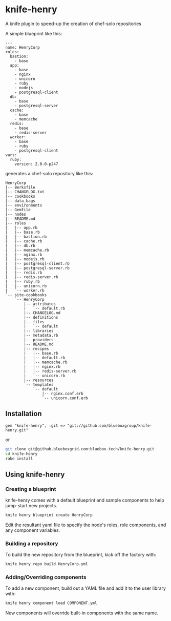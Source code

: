 # knife-henry

A knife plugin to speed-up the creation of chef-solo repositories

A simple blueprint like this:

```text
--- 
name: HenryCorp
roles:
  bastion:
    - base 
  app:
    - base
    - nginx
    - unicorn
    - ruby
    - nodejs
    - postgresql-client
  db:
    - base
    - postgresql-server
  cache:
    - base
    - memcache
  redis:
    - base
    - redis-server
  worker:
    - base
    - ruby
    - postgresql-client
vars:
  ruby:
    version: 2.0.0-p247
```

generates a chef-solo repository like this:

```text
HenryCorp
|-- Berksfile
|-- CHANGELOG.txt
|-- cookbooks
|-- data_bags
|-- environments
|-- Gemfile
|-- nodes
|-- README.md
|-- roles
|   |-- app.rb
|   |-- base.rb
|   |-- bastion.rb
|   |-- cache.rb
|   |-- db.rb
|   |-- memcache.rb
|   |-- nginx.rb
|   |-- nodejs.rb
|   |-- postgresql-client.rb
|   |-- postgresql-server.rb
|   |-- redis.rb
|   |-- redis-server.rb
|   |-- ruby.rb
|   |-- unicorn.rb
|   `-- worker.rb
`-- site-cookbooks
    `-- HenryCorp
        |-- attributes
        |   `-- default.rb
        |-- CHANGELOG.md
        |-- definitions
        |-- files
        |   `-- default
        |-- libraries
        |-- metadata.rb
        |-- providers
        |-- README.md
        |-- recipes
        |   |-- base.rb
        |   |-- default.rb
        |   |-- memcache.rb
        |   |-- nginx.rb
        |   |-- redis-server.rb
        |   `-- unicorn.rb
        |-- resources
        `-- templates
            `-- default
                |-- nginx.conf.erb
                `-- unicorn.conf.erb

```

## Installation

```text
gem "knife-henry", :git => "git://github.com/blueboxgroup/knife-henry.git"
```

or

```bash
git clone git@github.blueboxgrid.com:bluebox-tech/knife-henry.git
cd knife-henry
rake install
```

## Using knife-henry

### Creating a blueprint

knife-henry comes with a default blueprint and sample components to help jump-start new projects.

```bash
knife henry blueprint create HenryCorp
```

Edit the resultant yaml file to specify the node's roles, role components, and any component variables.

### Building a repository

To build the new repository from the blueprint, kick off the factory with:

```bash
knife henry repo build HenryCorp.yml
```

### Adding/Overriding components

To add a new component, build out a YAML file and add it to the user library with:

```bash
knife henry component load COMPONENT.yml
```

New components will override built-in components with the same name.

